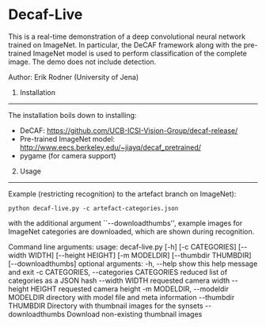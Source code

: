 Decaf-Live 
==================

This is a real-time demonstration of a deep convolutional neural network trained on ImageNet. In particular, the DeCAF framework along with the pre-trained ImageNet model is used to perform classification of the complete image. The demo does not include detection.

Author: Erik Rodner (University of Jena)


1. Installation
---------------

The installation boils down to installing:
- DeCAF: https://github.com/UCB-ICSI-Vision-Group/decaf-release/
- Pre-trained ImageNet model: http://www.eecs.berkeley.edu/~jiayq/decaf_pretrained/
- pygame (for camera support)


2. Usage
--------------

Example (restricting recognition) to the artefact branch on ImageNet):

    python decaf-live.py -c artefact-categories.json

with the additional argument ``--downloadthumbs'', example images for ImageNet categories are downloaded, which are
shown during recognition.

Command line arguments:
   usage: decaf-live.py [-h] [-c CATEGORIES] [--width WIDTH] [--height HEIGHT]
                     [-m MODELDIR] [--thumbdir THUMBDIR] [--downloadthumbs]
  optional arguments:
    -h, --help            show this help message and exit
    -c CATEGORIES, --categories CATEGORIES
                        reduced list of categories as a JSON hash
    --width WIDTH         requested camera width
    --height HEIGHT       requested camera height
    -m MODELDIR, --modeldir MODELDIR
                        directory with model file and meta information
    --thumbdir THUMBDIR   Directory with thumbnail images for the synsets
    --downloadthumbs      Download non-existing thumbnail images



